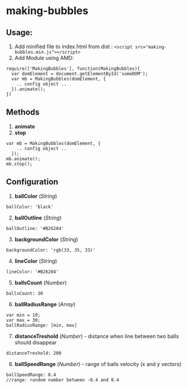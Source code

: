 # making-bubbles

## Usage: ##
1. Add minified file to index.html from dist : `<script src="making-bubbles.min.js"></script>`
2. Add Module using AMD: 
```
require(['MakingBubbles'], function(MakingBubbles){
  var domElement = document.getElementById('someDOM');
  var mb = MakingBubbles(domElement, {
    .. config object ..
  }).animate();
})
```

## Methods ##
1. **animate**
2. **stop**
```
var mb = MakingBubbles(domElement, {
    .. config object ..
  });
mb.animate();
mb.stop();
```

## Configuration ###
1. **ballColor** (*String*)
```
ballColor: 'black'
```
2. **ballOutline** (*String*)
```
ballOutline: '#B26284'
```
3. **backgroundColor** (*String*)
```
backgroundColor: 'rgb(33, 35, 33)'
```
4. **lineColor** (*String*)
```
lineColor: '#B26284'
```
5. **ballsCount** (*Number*)
```
ballsCount: 30
```
6. **ballRadiusRange** (*Array*)
```
var min = 10;
var max = 30;
ballRadiusRange: [min, max]
```
7. **distanceTreshold** (*Number*) - distance when line between two balls should disappear
```
distanceTreshold: 200
```
8. **ballSpeedRange** (*Number*) - range of balls velocity (x and y vectors)
```
ballSpeedRange: 0.4
//range: random number between -0.4 and 0.4
```
